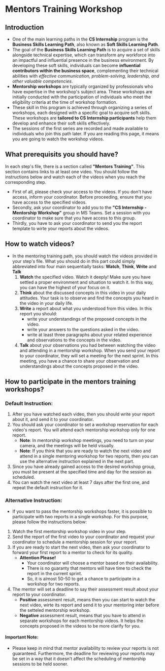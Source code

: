 # Mentors Training Workshop
## Introduction
- One of the main learning paths in the **CS Internship** program is the **Business Skills Learning Path**, also known as **Soft Skills Learning Path**.
- The goal of the **Business Skills Learning Path** is to acquire a set of skills alongside technical expertise, which can transform any workforce into an impactful and influential presence in the business environment. By developing these soft skills, individuals can become **influential contributors within the business space**, complementing their technical abilities with *effective communication, problem-solving, leadership, and other valuable competencies*.
- **Mentorship workshops** are typically organized by professionals who have expertise in the workshop's subject area. These workshops are initially conducted with the participation of individuals who meet the eligibility criteria at the time of workshop formation.
- These skill in this program is achieved through organizing a series of workshops, each designed with a specific goal to acquire soft skills. These workshops are **tailored to CS Internship participants** help them develop and enhance their soft skills effectively.
- The sessions of the first series are recorded and made available to individuals who join this path later. If you are reading this page, it means you are going to watch the workshop videos.

## What prerequisits you should have?
In each step's file, there is a section called **"Mentors Training"**. This section contains links to at least one video. You should follow the instructions below and watch each of the videos when you reach the corresponding step. 

- First of all, please check your access to the videos. If you don't have access, inform your coordinator. Before proceeding, ensure that you have access to the specified videos.
- Secondly, ask your coordinator to add you to the **"CS Internship - Mentorship Workshop"** group in MS Teams. Set a session with you coordinator to make sure that you have access to this group. 
- Thirdly, you have to ask your coordinator to send you the report template to wirte your reports about the videos.
  
## How to watch videos? 
- In the mentoring training path, you should watch the videos provided in your step's file. What you should do in this part could simply abbreviated into four main sequentially tasks: **Watch**, **Think**, **Write** and **Talk**
  1. **Watch** the specified video. Watch it deeply! Make sure you have settled a proper environment and situation to watch it. In this way, you can have the highest of your focus on it.
  2. **Think** about the discussed concepts in this video in your daily attitudes. Your task is to observe and find the concepts you heard in the video in your daily life. 
  3. **Write** a report about what you understood from this video. In this report you should:
	  - write your understandings of the proposed concepts in the video.
	  - write your answers to the questions asked in the video.
	  - write at least three paragraphs about your related experience and observations to the concepts in the video.
  4. **Talk** about your observations you had between watching the video and attending in a mentorship workshop. When you send your report to your coordinator, they will set a meeting for the next sprint. In this meeting, you have a chance to share your observation and understandings about the concepts proposed in the video.

## How to participate in the mentors training workshops?
### Default Instruction: 
1. After you have watched each video, then you should write your report about it, and send it to your coordinator.
2. You should ask your coordinator to set a workshop reservation for each video's report. You will attend each mentorship workshop only for one report. 
    - **Note**: In mentorship workshop meetings, you need to turn on your camera, and the meetings will be held visually. 
	- **Note**: If you think that you are ready to watch the next video and attend in a single mentoring workshop for two reports, then you can use the alternative instruction explained in the next part.
4. Since you have already gained access to the desired workshop group, you must be present at the specified time and day for the session as scheduled.
5. You can watch the next video at least 7 days after the first one, and repeat the default instruction for it.

### Alternative Instruction:
- If you want to pass the mentorship workshops faster, it is possible to participate with two reports in a single workshop. For this purpose, please follow the instructions below:
  
1. Watch the first mentorship workshop video in your step.
2. Send the report of the first video to your coordinator and request your coordinator to schedule a mentorship session for your report.
3. If you are ready to start the next video, then ask your coordinator to forward your first report to a mentor to check for its quality.
	- **Attention Please!**
    	- Your coordinator will choose a mentor based on their availability.
       	- There is no guaranty that mentors will have time to check the report in the current sprint.
       	- So, it is almost 50-50 to get a chance to participate in a workshop for two reports.
5. The mentor will set a deadline to say their assessment result about your report to your coordinator.
	- **Positive** assessment result, means then you can start to watch the next video, wirte its report and send it to your mentoring inter before the setteled mentorship workshop. 
	- **Negative** assessment result, means that you have to attend in separate workshops for each mentorship videos. It helps the concepts proposed in the videos to be more clarify for you. 

#### **Important Note:** 
- Please keep in mind that mentor availability to review your reports is not guaranteed. Furthermore, the deadline for reviewing your reports may be set in a way that it doesn't affect the scheduling of mentorship sessions to be held sooner.
